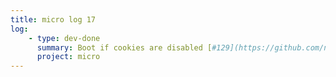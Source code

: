 ```yaml
---
title: micro log 17
log:
    - type: dev-done
      summary: Boot if cookies are disabled [#129](https://github.com/noyainrain/micro/issues/129)
      project: micro
---
```

